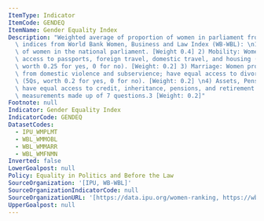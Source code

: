 ```yaml
---
ItemType: Indicator
ItemCode: GENDEQ
ItemName: Gender Equality Index
Description: "Weighted average of proportion of women in parliament from IPU and 3\
  \ indices from World Bank Women, Business and Law Index (WB-WBL): \n1) Percentage\
  \ of women in the national parliament. [Weight 0.4] 2) Mobility: Women have equal\
  \ access to passports, foreign travel, domestic travel, and housing (4 Q’s, each\
  \ worth 0.25 for yes, 0 for no). [Weight: 0.2] 3) Marriage: Women protected by law\
  \ from domestic violence and subservience; have equal access to divorce and remarriage.\
  \ (5Qs, worth 0.2 for yes, 0 for no). [Weight: 0.2] \n4) Assets, Pensions: Women\
  \ have equal access to credit, inheritance, pensions, and retirement. Combines two\
  \ measurements made up of 7 questions.3 [Weight: 0.2]"
Footnote: null
Indicator: Gender Equality Index
IndicatorCode: GENDEQ
DatasetCodes:
  - IPU_WMPLMT
  - WBL_WMMOBL
  - WBL_WMMARR
  - WBL_WMFNMN
Inverted: false
LowerGoalpost: null
Policy: Equality in Politics and Before the Law
SourceOrganization: '[IPU, WB-WBL]'
SourceOrganizationIndicatorCode: null
SourceOrganizationURL: '[https://data.ipu.org/women-ranking, https://wbl.worldbank.org/en/wbl-data]'
UpperGoalpost: null
---
```


